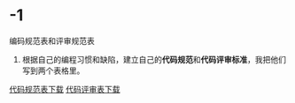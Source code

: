 # -1
编码规范表和评审规范表
1.	根据自己的编程习惯和缺陷，建立自己的**代码规范**和**代码评审标准**，我把他们写到两个表格里。

[代码规范表下载](https://github.com/meetquestion/-1/blob/master/代码规范表.docx)
[代码评审表下载](https://github.com/meetquestion/-1/blob/master/代码评审规范表.docx)
